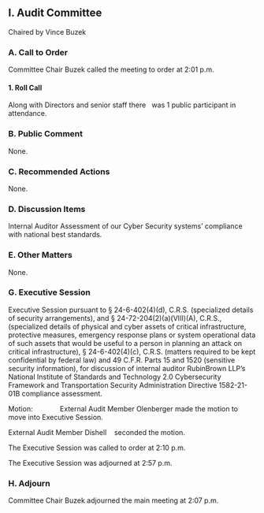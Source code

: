 ## I. Audit Committee

Chaired by Vince Buzek

### A. Call to Order

Committee Chair Buzek called the meeting to order at 2:01 p.m.

#### 1. Roll Call

Along with Directors and senior staff there   was 1 public participant in attendance.

### B. Public Comment

None.

### C. Recommended Actions

None.

### D. Discussion Items

Internal Auditor Assessment of our Cyber Security systems’ compliance with national best standards.

### E. Other Matters

None.

### G. Executive Session

Executive Session pursuant to § 24-6-402(4)(d), C.R.S. (specialized details of security arrangements), and § 24-72-204(2)(a)(VIII)(A), C.R.S., (specialized details of physical and cyber assets of critical infrastructure, protective measures, emergency response plans or system operational data of such assets that would be useful to a person in planning an attack on critical infrastructure), § 24-6-402(4)(c), C.R.S. (matters required to be kept confidential by federal law) and 49 C.F.R. Parts 15 and 1520 (sensitive security information), for discussion of internal auditor RubinBrown LLP’s National Institute of Standards and Technology 2.0 Cybersecurity Framework and Transportation Security Administration Directive 1582-21-01B compliance assessment.

Motion:              External Audit Member Olenberger made the motion to move into Executive Session.

External Audit Member  Dishell    seconded the motion.

The Executive Session was called to order at 2:10 p.m.

The Executive Session was adjourned at 2:57 p.m.

### H. Adjourn

Committee Chair Buzek adjourned the main meeting at 2:07 p.m.